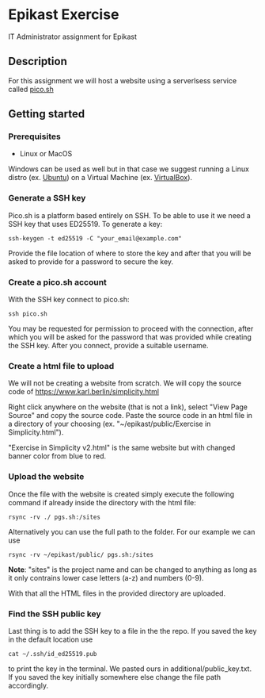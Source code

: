# Epikast Exercise
IT Administrator assignment for Epikast

## Description
For this assignment we will host a website using a serverlsess service called [pico.sh](https://pico.sh/)

## Getting started
### Prerequisites
* Linux or MacOS

Windows can be used as well but in that case we suggest running a Linux distro (ex. [Ubuntu](https://ubuntu.com/download)) on a Virtual Machine (ex. [VirtualBox](https://www.virtualbox.org/wiki/Downloads)).

### Generate a SSH key
Pico.sh is a platform based entirely on SSH. To be able to use it we need a SSH key that uses ED25519. To generate a key:
```
ssh-keygen -t ed25519 -C "your_email@example.com"
```
Provide the file location of where to store the key and after that you will be asked to provide for a password to secure the key.

### Create a pico.sh account
With the SSH key connect to pico.sh:
```
ssh pico.sh
```
You may be requested for permission to proceed with the connection, after which you will be asked for the password that was provided while creating the SSH key. After you connect, provide a suitable username.

### Create a html file to upload
We will not be creating a website from scratch. We will copy the source code of https://www.karl.berlin/simplicity.html

Right click anywhere on the website (that is not a link), select "View Page Source" and copy the source code. Paste the source code in an html file in a directory of your choosing (ex. "~/epikast/public/Exercise in Simplicity.html").

"Exercise in Simplicity v2.html" is the same website but with changed banner color from blue to red.

### Upload the website
Once the file with the website is created simply execute the following command if already inside the directory with the html file:
```
rsync -rv ./ pgs.sh:/sites
```
Alternatively you can use the full path to the folder. For our example we can use
```
rsync -rv ~/epikast/public/ pgs.sh:/sites
```
**Note**: "sites" is the project name and can be changed to anything as long as it only contrains lower case letters (a-z) and numbers (0-9).

With that all the HTML files in the provided directory are uploaded.

### Find the SSH public key
Last thing is to add the SSH key to a file in the the repo. If you saved the key in the default location use
```
cat ~/.ssh/id_ed25519.pub
```
to print the key in the terminal. We pasted ours in additional/public_key.txt. If you saved the key initially somewhere else change the file path accordingly.
